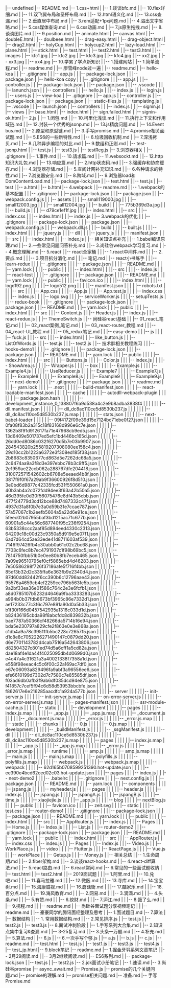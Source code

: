 |-- undefined
    |-- README.md
    |-- 1.css+html
    |   |-- 1.谈谈bfc.md
    |   |-- 10.flex详细.md
    |   |-- 11.双飞翼布局和圣杯布局.md
    |   |-- 12.html语义化.md
    |   |-- 13.css查漏.md
    |   |-- 2.垂直居中布局.md
    |   |-- 3.rem适配+1px问题.md
    |   |-- 4.溢出文字省略.md
    |   |-- 5.css媒体查询.md
    |   |-- 6.css动画.md
    |   |-- 7.js原生拖拽.md
    |   |-- 8.谈谈图片.md
    |   |-- 9.position.md
    |   |-- animate.html
    |   |-- canvas.html
    |   |-- doubleE.html
    |   |-- doulbeee.html
    |   |-- drag-easy.html
    |   |-- drag-object.html
    |   |-- drag2.html
    |   |-- holyCup.html
    |   |-- holycup2.html
    |   |-- lazy-load.html
    |   |-- plane.html
    |   |-- stick.html
    |   |-- test.html
    |   |-- test2.html
    |   |-- test3.html
    |   |-- images
    |       |-- kfc1.jpg
    |       |-- kfc2.jpg
    |       |-- kfc3.jpg
    |       |-- kfc4.jpg
    |       |-- xx2.jpg
    |       |-- xx3.jpg
    |       |-- xx4.jpg
    |-- 10.学累了学点新知识
    |   |-- 1.搭建网站
    |       |-- 1.简单流程.md
    |       |-- readme.md
    |       |-- 廖雪峰node过一遍
    |           |-- readme.md
    |           |-- hello-koa
    |           |   |-- .gitignore
    |           |   |-- app.js
    |           |   |-- package-lock.json
    |           |   |-- package.json
    |           |-- hello-koa copy
    |           |   |-- .gitignore
    |           |   |-- app.js
    |           |   |-- controller.js
    |           |   |-- package-lock.json
    |           |   |-- package.json
    |           |   |-- .vscode
    |           |   |   |-- lanunch.json
    |           |   |-- controllers
    |           |       |-- hello.js
    |           |       |-- index.js
    |           |       |-- login.js
    |           |       |-- users.js
    |           |-- view-koa
    |               |-- .gitignore
    |               |-- app.js
    |               |-- controller.js
    |               |-- package-lock.json
    |               |-- package.json
    |               |-- static-files.js
    |               |-- templating.js
    |               |-- .vscode
    |               |   |-- launch.json
    |               |-- controllers
    |               |   |-- index.js
    |               |   |-- signin.js
    |               |-- views
    |                   |-- base.html
    |                   |-- index.html
    |                   |-- sign.failed.html
    |                   |-- signin-ok.html
    |-- 2.js
    |   |-- 1.闭包.md
    |   |-- 10.柯里化浅谈.md
    |   |-- 11.执行上下文和作用域链.md
    |   |-- 12.封装一个优秀的jsonp.md
    |   |-- 13.js精度问题.md
    |   |-- 14.Event bus.md
    |   |-- 2.原型和原型链.md
    |   |-- 3.手写promise.md
    |   |-- 4.promise相关面试题.md
    |   |-- 5.ES6的一些新特性.md
    |   |-- 6.垃圾回收机制.md
    |   |-- 7.深浅拷贝.md
    |   |-- 8.几种异步编程的对比.md
    |   |-- 9.数组和正则.md
    |   |-- test-jsonp.html
    |   |-- test.js
    |   |-- test3.js
    |   |-- testReg.js
    |-- 3.浏览器相关
    |   |-- .gitignore
    |   |-- 1.事件.md
    |   |-- 10.请求篇.md
    |   |-- 11.websockt.md
    |   |-- 12.http知识大礼包.md
    |   |-- 13.响应篇.md
    |   |-- 2.http状态码.md
    |   |-- 3.强缓存和协商缓存.md
    |   |-- 4.浏览器存储.md
    |   |-- 5.查阅计网补充知识.md
    |   |-- 6.各种请求的特性.md
    |   |-- 7.浏览器安全.md
    |   |-- 8.跨域.md
    |   |-- 9.浏览器load和DomContentLoad.md
    |   |-- package-lock.json
    |   |-- test.html
    |   |-- test.js
    |   |-- test
    |       |-- a.html
    |       |-- b.html
    |-- 4.webpack
    |   |-- readme.md
    |   |-- 1.webpack的基本配置
    |   |   |-- .gitignore
    |   |   |-- package-lock.json
    |   |   |-- package.json
    |   |   |-- webpack.config.js
    |   |   |-- assets
    |   |   |   |-- small119000.jpg
    |   |   |   |-- small12003.jpg
    |   |   |   |-- small12004.jpg
    |   |   |-- build
    |   |   |   |-- 775b369d3a.jpg
    |   |   |   |-- build.js
    |   |   |   |-- d79ce1ef1f.jpg
    |   |   |   |-- index.html
    |   |   |-- src
    |   |       |-- index.css
    |   |       |-- index.html
    |   |       |-- index.js
    |   |-- 3.webpack的优化
    |   |   |-- .gitignore
    |   |   |-- package-lock.json
    |   |   |-- package.json
    |   |   |-- webpack.config.js
    |   |   |-- webpack.dll.js
    |   |   |-- build
    |   |   |   |-- built.js
    |   |   |   |-- index.html
    |   |   |   |-- jquery.js
    |   |   |-- dll
    |   |   |   |-- jquery.js
    |   |   |   |-- manifest.json
    |   |   |-- src
    |   |       |-- index.html
    |   |       |-- index.js
    |   |-- 相关知识点补充
    |       |-- 1.babel编译原理.md
    |       |-- 2.一些常见问题问答补充.md
    |       |-- 3.尚硅谷webpack学习复习.md
    |       |-- 4.概念理解.md
    |-- 5.react
    |   |-- react全家桶
    |   |   |-- 1.react中间件.md
    |   |   |-- 2.要点.md
    |   |   |-- 3.项目拆分消化.md
    |   |   |-- 笔记.md
    |   |-- react小书练手
    |   |   |-- learn-redux
    |   |   |   |-- .gitignore
    |   |   |   |-- package.json
    |   |   |   |-- README.md
    |   |   |   |-- yarn.lock
    |   |   |   |-- public
    |   |   |   |   |-- index.html
    |   |   |   |-- src
    |   |   |       |-- index.js
    |   |   |-- react-test
    |   |   |   |-- .gitignore
    |   |   |   |-- package.json
    |   |   |   |-- README.md
    |   |   |   |-- yarn.lock
    |   |   |   |-- public
    |   |   |   |   |-- favicon.ico
    |   |   |   |   |-- index.html
    |   |   |   |   |-- logo192.png
    |   |   |   |   |-- logo512.png
    |   |   |   |   |-- manifest.json
    |   |   |   |   |-- robots.txt
    |   |   |   |-- src
    |   |   |       |-- App.css
    |   |   |       |-- App.js
    |   |   |       |-- App.test.js
    |   |   |       |-- index.css
    |   |   |       |-- index.js
    |   |   |       |-- logo.svg
    |   |   |       |-- serviceWorker.js
    |   |   |       |-- setupTests.js
    |   |   |-- redux-book
    |   |       |-- .gitignore
    |   |       |-- package-lock.json
    |   |       |-- package.json
    |   |       |-- README.md
    |   |       |-- yarn.lock
    |   |       |-- public
    |   |       |   |-- index.html
    |   |       |-- src
    |   |           |-- Content.js
    |   |           |-- Header.js
    |   |           |-- index.js
    |   |           |-- react-redux.js
    |   |           |-- ThemeSwitch.js
    |   |-- 尚硅谷react基础
    |   |   |-- 01_react_笔记.md
    |   |   |-- 02_react案例_笔记.md
    |   |   |-- 03_react-router_教程.md
    |   |   |-- 04_react-UI_教程.md
    |   |   |-- 05_redux笔记.md
    |   |   |-- easy-demo
    |   |       |-- js
    |   |       |   |-- fuck.js
    |   |       |-- src
    |   |           |-- index.html
    |   |           |-- like_button.js
    |   |           |-- ListOfWords.js
    |   |           |-- test.js
    |   |           |-- test2.js
    |   |-- 技术胖相关教程练习
    |   |   |-- hooks-demo1
    |   |   |   |-- .gitignore
    |   |   |   |-- package-lock.json
    |   |   |   |-- package.json
    |   |   |   |-- README.md
    |   |   |   |-- yarn.lock
    |   |   |   |-- public
    |   |   |   |   |-- index.html
    |   |   |   |-- src
    |   |   |       |-- Buttons.js
    |   |   |       |-- Color.js
    |   |   |       |-- index.js
    |   |   |       |-- ShowArea.js
    |   |   |       |-- Wrapper.js
    |   |   |       |-- box
    |   |   |       |   |-- Example.js
    |   |   |       |   |-- Example4.js
    |   |   |       |   |-- UseReducer.js
    |   |   |       |-- Example7
    |   |   |       |   |-- Example7.js
    |   |   |       |-- Example8
    |   |   |       |   |-- Example8.js
    |   |   |       |-- Example9
    |   |   |           |-- Example9.js
    |   |   |-- next-demo1
    |   |   |   |-- .gitignore
    |   |   |   |-- package.json
    |   |   |   |-- readme.md
    |   |   |   |-- yarn.lock
    |   |   |   |-- .next
    |   |   |   |   |-- build-manifest.json
    |   |   |   |   |-- react-loadable-manifest.json
    |   |   |   |   |-- cache
    |   |   |   |   |   |-- autodll-webpack-plugin
    |   |   |   |   |   |   |-- package.json.hash
    |   |   |   |   |   |   |-- development_instance_0_138807f6a9d538a4c2e9b8adba3838f4
    |   |   |   |   |   |       |-- dll.manifest.json
    |   |   |   |   |   |       |-- dll_dc8ac110ce5d8530b237.js
    |   |   |   |   |   |       |-- dll_dc8ac110ce5d8530b237.js.map
    |   |   |   |   |   |       |-- stats.json
    |   |   |   |   |   |-- next-babel-loader
    |   |   |   |   |       |-- 09f4172f09e39d15e7124bc71ebe0f27.json
    |   |   |   |   |       |-- 0fa08f83b2a315c18f83168d996e6c7e.json
    |   |   |   |   |       |-- 1362b8f91d912617fa71e47968cb9ed5.json
    |   |   |   |   |       |-- 13d6409e501737ed5efc1bd446bc165d.json
    |   |   |   |   |       |-- 26dd0ed8086c032f6270d5b7e03b9907.json
    |   |   |   |   |       |-- 284543820b255819207308080ee158c4.json
    |   |   |   |   |       |-- 29d10cc2b1223a6372e3f308ed185f38.json
    |   |   |   |   |       |-- 2b8683c8350677cd863d5e7262dc68a5.json
    |   |   |   |   |       |-- 2c6474aa9a3f8d3e397ebbc78b3c9ff5.json
    |   |   |   |   |       |-- 2e1959ae22ccb062a288767dfe204418.json
    |   |   |   |   |       |-- 310072571542602cb6708e5eeaed4b8f.json
    |   |   |   |   |       |-- 3817f9f0f67a29ab9f36600926f8d510.json
    |   |   |   |   |       |-- 3e0bd6d9877c42335fcd531f550661a0.json
    |   |   |   |   |       |-- 40b3ab4a2c072fdd94ee3f63a42b50a5.json
    |   |   |   |   |       |-- 46d395fe0d30f56075476e8df43b5cbb.json
    |   |   |   |   |       |-- 477f24779d3cd12bce88d7487332c47f.json
    |   |   |   |   |       |-- 4937d31a8f0b7e3a0d59b31e7ccae787.json
    |   |   |   |   |       |-- 57a57067c1b2eefb5604a5a22d6e91ce.json
    |   |   |   |   |       |-- 5feec02b07955baf3bd1215ac71c677b.json
    |   |   |   |   |       |-- 60901a5c44e56c687740f95c236f9254.json
    |   |   |   |   |       |-- 63b5338ccc2aaf85d894eed4330c2313.json
    |   |   |   |   |       |-- 64209c18c00d23c9350a5d919e5e07f1.json
    |   |   |   |   |       |-- 6ad7d64cd5ae33ede41d8711603af539.json
    |   |   |   |   |       |-- 7146f97426fb4c30abb0a61c02c2bc68.json
    |   |   |   |   |       |-- 7703c6fec8b7ec4791937c1f98b69bc5.json
    |   |   |   |   |       |-- 7814750fbb51b0e0ee80b8fb7eceb465.json
    |   |   |   |   |       |-- 7a09e96510795ef0cf5865ebd4d46283.json
    |   |   |   |   |       |-- 7e50586298f726f37186afe5f716f4bb.json
    |   |   |   |   |       |-- 85df3b32d2c335ffa6e363fb9e2340d4.json
    |   |   |   |   |       |-- 87d60dd82442f6cc390b6c12796aae43.json
    |   |   |   |   |       |-- 95576a4659cb4ef2259ce796b563fe5b.json
    |   |   |   |   |       |-- 9a2bf33ea36e01586c764c2e3e6fcfb1.json
    |   |   |   |   |       |-- a8d0785107b5232d4646a9fba3333283.json
    |   |   |   |   |       |-- a994b0b37fdb8673bf3965c86e7332d1.json
    |   |   |   |   |       |-- ae17233c77c3f6c797e891a90d0a5b33.json
    |   |   |   |   |       |-- b1f30f166d0457542935a1316c033d1d.json
    |   |   |   |   |       |-- b82436195cbda98f8abcfdc8d839832b.json
    |   |   |   |   |       |-- bae7787a50366cf48266da5714b16e94.json
    |   |   |   |   |       |-- bda5e230797a829cfe2f863e0e3e868a.json
    |   |   |   |   |       |-- c1db4a9a78c39511fb5bc228c72657f5.json
    |   |   |   |   |       |-- d1c8e8c7052226271490147c0879dd20.json
    |   |   |   |   |       |-- d6e7701143782d4cab7516a542643806.json
    |   |   |   |   |       |-- d82504327c801ed74d5a6cff1a5cd82a.json
    |   |   |   |   |       |-- dae18af4e1da44f4025095db4d0699d0.json
    |   |   |   |   |       |-- e4c47a4c31621a3a40021338f7358a1d.json
    |   |   |   |   |       |-- e558f98eeac4c5c6f00c22a169ac7df0.json
    |   |   |   |   |       |-- e67e06093a829496fa9abf3a96556ee6.json
    |   |   |   |   |       |-- efe6610199d7302d7c7580c7e85585df.json
    |   |   |   |   |       |-- f03ad6db0afb3f9ab6df035dcd94e875.json
    |   |   |   |   |       |-- f41857c7cef5f94c6d58d53953bbcbfe.json
    |   |   |   |   |       |-- f862617e6e216285aacdfc1a924a577b.json
    |   |   |   |   |-- server
    |   |   |   |   |   |-- init-server.js
    |   |   |   |   |   |-- init-server.js.map
    |   |   |   |   |   |-- on-error-server.js
    |   |   |   |   |   |-- on-error-server.js.map
    |   |   |   |   |   |-- pages-manifest.json
    |   |   |   |   |   |-- ssr-module-cache.js
    |   |   |   |   |   |-- static
    |   |   |   |   |       |-- development
    |   |   |   |   |           |-- pages
    |   |   |   |   |               |-- index.js.map
    |   |   |   |   |               |-- _app.js
    |   |   |   |   |               |-- _app.js.map
    |   |   |   |   |               |-- _document.js
    |   |   |   |   |               |-- _document.js.map
    |   |   |   |   |               |-- _error.js
    |   |   |   |   |               |-- _error.js.map
    |   |   |   |   |-- static
    |   |   |   |       |-- chunks
    |   |   |   |       |   |-- 0.js
    |   |   |   |       |   |-- 0.js.map
    |   |   |   |       |-- development
    |   |   |   |       |   |-- _buildManifest.js
    |   |   |   |       |   |-- _ssgManifest.js
    |   |   |   |       |   |-- dll
    |   |   |   |       |   |   |-- dll_dc8ac110ce5d8530b237.js
    |   |   |   |       |   |   |-- dll_dc8ac110ce5d8530b237.js.map
    |   |   |   |       |   |-- pages
    |   |   |   |       |       |-- index.js.map
    |   |   |   |       |       |-- _app.js
    |   |   |   |       |       |-- _app.js.map
    |   |   |   |       |       |-- _error.js
    |   |   |   |       |       |-- _error.js.map
    |   |   |   |       |-- runtime
    |   |   |   |       |   |-- amp.js
    |   |   |   |       |   |-- amp.js.map
    |   |   |   |       |   |-- main.js
    |   |   |   |       |   |-- main.js.map
    |   |   |   |       |   |-- polyfills.js
    |   |   |   |       |   |-- polyfills.js.map
    |   |   |   |       |   |-- webpack.js
    |   |   |   |       |   |-- webpack.js.map
    |   |   |   |       |-- webpack
    |   |   |   |           |-- 62d165b0708599251390.hot-update.json
    |   |   |   |           |-- ee390e4bcd62ced02c03.hot-update.json
    |   |   |   |-- pages
    |   |   |       |-- index.js
    |   |   |-- next-demo2
    |   |   |   |-- .babelrc
    |   |   |   |-- .gitignore
    |   |   |   |-- next.config.js
    |   |   |   |-- package.json
    |   |   |   |-- README.md
    |   |   |   |-- yarn.lock
    |   |   |   |-- components
    |   |   |   |   |-- jspang.js
    |   |   |   |   |-- myheader.js
    |   |   |   |-- pages
    |   |   |   |   |-- header.js
    |   |   |   |   |-- index.js
    |   |   |   |   |-- jspang.js
    |   |   |   |   |-- jspangA.js
    |   |   |   |   |-- jspangB.js
    |   |   |   |   |-- time.js
    |   |   |   |   |-- xiaojiejie.js
    |   |   |   |   |-- _app.js
    |   |   |   |   |-- blog
    |   |   |   |       |-- nextBlog.js
    |   |   |   |-- public
    |   |   |   |   |-- favicon.ico
    |   |   |   |   |-- zeit.svg
    |   |   |   |-- static
    |   |   |       |-- test.css
    |   |   |-- router-demo1
    |   |   |   |-- .gitignore
    |   |   |   |-- package-lock.json
    |   |   |   |-- package.json
    |   |   |   |-- README.md
    |   |   |   |-- yarn.lock
    |   |   |   |-- public
    |   |   |   |   |-- index.html
    |   |   |   |-- src
    |   |   |       |-- AppRouter.js
    |   |   |       |-- index.js
    |   |   |       |-- Pages
    |   |   |           |-- Home.js
    |   |   |           |-- Index.js
    |   |   |           |-- List.js
    |   |   |-- router-demo2
    |   |       |-- .gitignore
    |   |       |-- package-lock.json
    |   |       |-- package.json
    |   |       |-- README.md
    |   |       |-- yarn.lock
    |   |       |-- public
    |   |       |   |-- index.html
    |   |       |-- src
    |   |           |-- AppRouter.js
    |   |           |-- index.css
    |   |           |-- index.js
    |   |           |-- Pages
    |   |               |-- Index.js
    |   |               |-- Video.js
    |   |               |-- WorkPlace.js
    |   |               |-- video
    |   |               |   |-- Flutter.js
    |   |               |   |-- ReactPage.js
    |   |               |   |-- Vue.js
    |   |               |-- workPlace
    |   |                   |-- Getup.js
    |   |                   |-- Money.js
    |   |-- 相关总结
    |       |-- 1.生命周期.md
    |       |-- 2.fiber架构.md
    |       |-- 3.谈谈react-hooks.md
    |       |-- 4.react-diff算法.md
    |       |-- 5.react路由.md
    |       |-- 6.react常问.md
    |-- 6.常见的一些面试题收纳
    |   |-- test.html
    |   |-- test2.html
    |   |-- 2019面试题
    |   |   |-- 1.阿里.md
    |   |   |-- 10.兑吧.md
    |   |   |-- 11.喜马拉雅.md
    |   |   |-- 12.微医.md
    |   |   |-- 13.寺库.md
    |   |   |-- 14.宝宝树.md
    |   |   |-- 15.海康威视.md
    |   |   |-- 16.蘑菇街.md
    |   |   |-- 17.酷家乐.md
    |   |   |-- 18.百分点.md
    |   |   |-- 19.海风教育.md
    |   |   |-- 2.网易.md
    |   |   |-- 3.滴滴.md
    |   |   |-- 4.头条.md
    |   |   |-- 5.有赞.md
    |   |   |-- 6.挖财.md
    |   |   |-- 7.沪江.md
    |   |   |-- 8.饿了么.md
    |   |   |-- 9.携程.md
    |   |   |-- readme.md
    |   |-- 尚硅谷面试题分享视频笔记
    |   |   |-- readme.md
    |   |-- 豪豪同学的腾讯面经整理及思考
    |       |-- 1.面试题目.md
    |-- 7.算法
    |   |-- 数据结构
    |       |-- 1. 常用数据结构.md
    |       |-- 2.常见排序.js
    |       |-- test.js
    |       |-- test2.js
    |       |-- test3.js
    |-- 8.面试冲刺阶段
    |   |-- 1.手写系列大合集.md
    |   |-- 2.知识点集中复习&查漏.md
    |   |-- 3-25复习.md
    |   |-- 3.头条一万题.md
    |   |-- 4.补充.md
    |   |-- 5.算法.md
    |   |-- 6.js
    |   |-- 6.一次手写个够.js
    |   |-- a.js
    |   |-- b.js
    |   |-- c.js
    |   |-- readme.md
    |   |-- test.html
    |   |-- test.js
    |   |-- test1.js
    |   |-- test3.js
    |   |-- test4.js
    |   |-- test_jp.html
    |-- 9.block笔记
        |-- readme.md
        |-- 1.掘金牙羽系列文章笔记
        |   |-- 2月29阅读.md
        |   |-- 3月2继续阅读.md
        |   |-- ES6系列.md
        |   |-- package-lock.json
        |   |-- test.js
        |   |-- test2.js
        |-- 2.jck面试小册笔记
        |   |-- 1.速读.md
        |-- 3.尚硅谷promise
            |-- async_await.md
            |-- Promise.js
            |-- promise的几个关键问题.md
            |-- promise的理解.md
            |-- promise相关问题.md
            |-- 准备.md
            |-- 手写Promise.md
